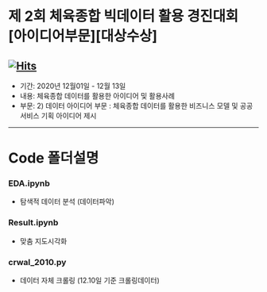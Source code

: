 # 제 2회 체육종합 빅데이터 활용 경진대회 [아이디어부문][대상수상]

[![Hits](https://hits.seeyoufarm.com/api/count/incr/badge.svg?url=https%3A%2F%2Fgithub.com%2Fdokdin%2FTEAM02%2F&count_bg=%23B8C83D&title_bg=%23555555&icon=&icon_color=%23E7E7E7&title=hits&edge_flat=false)](https://hits.seeyoufarm.com)
---
- 기간: 2020년 12월01일 - 12월 13일 
- 내용: 체육종합 데이터를 활용한 아이디어 및 활용사례 
- 부문: 2) 데이터 아이디어 부문 : 체육종합 데이터를 활용한 비즈니스 모델 및 공공 서비스 기획 아이디어 제시

--- 
# Code 폴더설명


### EDA.ipynb
- 탐색적 데이터 분석 (데이터파악)

### Result.ipynb
- 맞춤 지도시각화

### crwal_2010.py
- 데이터 자체 크롤링 (12.10일 기준 크롤링데이터)
